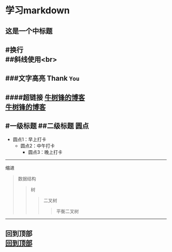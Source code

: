 学习markdown
====
这是一个中标题
----
#换行<br>##斜线使用\<br><br>
---
###文字高亮
Thank `You`
---
####超链接
[牛树锋的博客](https://github.com/niushufeng/Python_202006/blob/master/images/Figure_2.png)
<br>
[牛树锋的博客](https://github.com/niushufeng/"悬停显示")
<br>
----
#一级标题
##二级标题
圆点
---
* 圆点1：早上打卡
  * 圆点2：中午打卡
    * 圆点3：晚上打卡
---

缩进<br>
>数据结构
>>树
>>>二叉树
>>>>平衡二叉树
----
回到顶部<br>
[回到顶部](#readme)
-----
